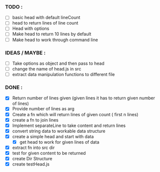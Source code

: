 ### TODO : 
- [ ] basic head with default lineCount
- [ ] head to return lines of line count
- [ ] Head with options
- [ ] Make head to return 10 lines by default
- [ ] Make head to work through command line

### IDEAS / MAYBE :
- [ ] Take options as object and then pass to head
- [ ] change the name of head.js in src
- [ ] extract data manipulation functions to different file

### DONE :

- [x] Return number of lines given
    (given lines it has to return given number of lines)
- [x] Provide number of lines as arg
- [x] Create a fn which will return lines of given count ( first n lines)
- [x] create a fn to join lines
- [x] Implement separateLine to take content and return lines
- [x] convert string data to workable data structure
- [x] create a simple head and start with data
  - [x] get head to work for given lines of data
- [x] extract fn into src dir
- [x] test for given content to be returned
- [x] create Dir Structure
- [x] create testHead.js
